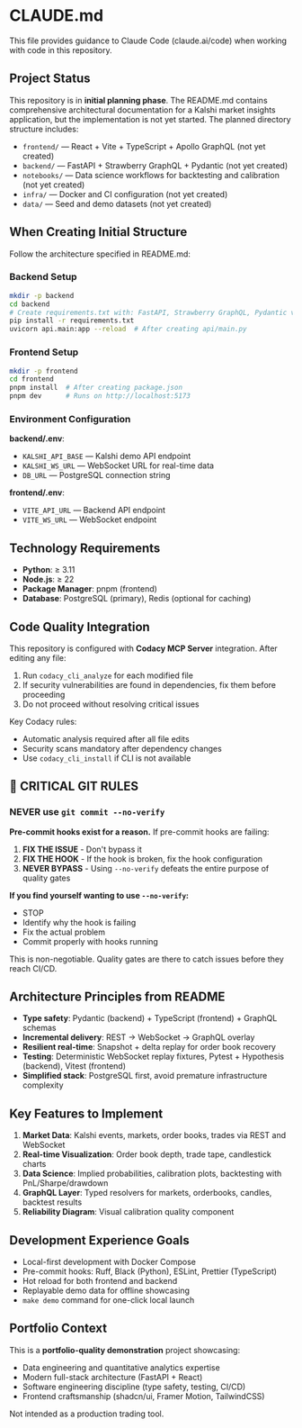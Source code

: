 # CLAUDE.md

This file provides guidance to Claude Code (claude.ai/code) when working with code in this repository.

## Project Status

This repository is in **initial planning phase**. The README.md contains comprehensive architectural documentation for a Kalshi market insights application, but the implementation is not yet started. The planned directory structure includes:

- `frontend/` — React + Vite + TypeScript + Apollo GraphQL (not yet created)
- `backend/` — FastAPI + Strawberry GraphQL + Pydantic (not yet created)
- `notebooks/` — Data science workflows for backtesting and calibration (not yet created)
- `infra/` — Docker and CI configuration (not yet created)
- `data/` — Seed and demo datasets (not yet created)

## When Creating Initial Structure

Follow the architecture specified in README.md:

### Backend Setup
```bash
mkdir -p backend
cd backend
# Create requirements.txt with: FastAPI, Strawberry GraphQL, Pydantic v2, Uvicorn, PostgreSQL driver
pip install -r requirements.txt
uvicorn api.main:app --reload  # After creating api/main.py
```

### Frontend Setup
```bash
mkdir -p frontend
cd frontend
pnpm install  # After creating package.json
pnpm dev      # Runs on http://localhost:5173
```

### Environment Configuration

**backend/.env**:
- `KALSHI_API_BASE` — Kalshi demo API endpoint
- `KALSHI_WS_URL` — WebSocket URL for real-time data
- `DB_URL` — PostgreSQL connection string

**frontend/.env**:
- `VITE_API_URL` — Backend API endpoint
- `VITE_WS_URL` — WebSocket endpoint

## Technology Requirements

- **Python**: ≥ 3.11
- **Node.js**: ≥ 22
- **Package Manager**: pnpm (frontend)
- **Database**: PostgreSQL (primary), Redis (optional for caching)

## Code Quality Integration

This repository is configured with **Codacy MCP Server** integration. After editing any file:

1. Run `codacy_cli_analyze` for each modified file
2. If security vulnerabilities are found in dependencies, fix them before proceeding
3. Do not proceed without resolving critical issues

Key Codacy rules:
- Automatic analysis required after all file edits
- Security scans mandatory after dependency changes
- Use `codacy_cli_install` if CLI is not available

## 🚨 CRITICAL GIT RULES

### NEVER use `git commit --no-verify`

**Pre-commit hooks exist for a reason.** If pre-commit hooks are failing:

1. **FIX THE ISSUE** - Don't bypass it
2. **FIX THE HOOK** - If the hook is broken, fix the hook configuration
3. **NEVER BYPASS** - Using `--no-verify` defeats the entire purpose of quality gates

**If you find yourself wanting to use `--no-verify`:**
- STOP
- Identify why the hook is failing
- Fix the actual problem
- Commit properly with hooks running

This is non-negotiable. Quality gates are there to catch issues before they reach CI/CD.

## Architecture Principles from README

- **Type safety**: Pydantic (backend) + TypeScript (frontend) + GraphQL schemas
- **Incremental delivery**: REST → WebSocket → GraphQL overlay
- **Resilient real-time**: Snapshot + delta replay for order book recovery
- **Testing**: Deterministic WebSocket replay fixtures, Pytest + Hypothesis (backend), Vitest (frontend)
- **Simplified stack**: PostgreSQL first, avoid premature infrastructure complexity

## Key Features to Implement

1. **Market Data**: Kalshi events, markets, order books, trades via REST and WebSocket
2. **Real-time Visualization**: Order book depth, trade tape, candlestick charts
3. **Data Science**: Implied probabilities, calibration plots, backtesting with PnL/Sharpe/drawdown
4. **GraphQL Layer**: Typed resolvers for markets, orderbooks, candles, backtest results
5. **Reliability Diagram**: Visual calibration quality component

## Development Experience Goals

- Local-first development with Docker Compose
- Pre-commit hooks: Ruff, Black (Python), ESLint, Prettier (TypeScript)
- Hot reload for both frontend and backend
- Replayable demo data for offline showcasing
- `make demo` command for one-click local launch

## Portfolio Context

This is a **portfolio-quality demonstration** project showcasing:
- Data engineering and quantitative analytics expertise
- Modern full-stack architecture (FastAPI + React)
- Software engineering discipline (type safety, testing, CI/CD)
- Frontend craftsmanship (shadcn/ui, Framer Motion, TailwindCSS)

Not intended as a production trading tool.
